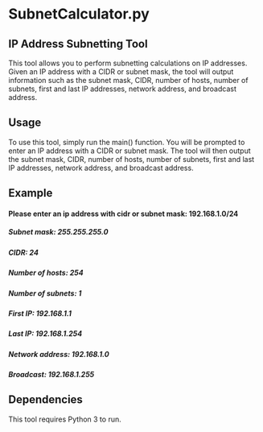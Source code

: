 # SubnetCalculator.py
## IP Address Subnetting Tool
 This tool allows you to perform subnetting calculations on IP addresses. Given an IP address with a CIDR or subnet mask, the tool will output information such as the subnet mask, CIDR,  number of hosts, number of subnets, first and last IP addresses, network address, and broadcast address.
## Usage
To use this tool, simply run the main() function. You will be prompted to enter an IP address with a CIDR or subnet mask. The tool will then output the subnet mask, CIDR, number of hosts, number of subnets, first and last IP addresses, network address, and broadcast address.
## Example
#### Please enter an ip address with cidr or subnet mask: 192.168.1.0/24

##### Subnet mask: 255.255.255.0
##### CIDR: 24
##### Number of hosts: 254
##### Number of subnets: 1
##### First IP: 192.168.1.1
##### Last IP: 192.168.1.254
##### Network address: 192.168.1.0
##### Broadcast: 192.168.1.255
## Dependencies
This tool requires Python 3 to run.
